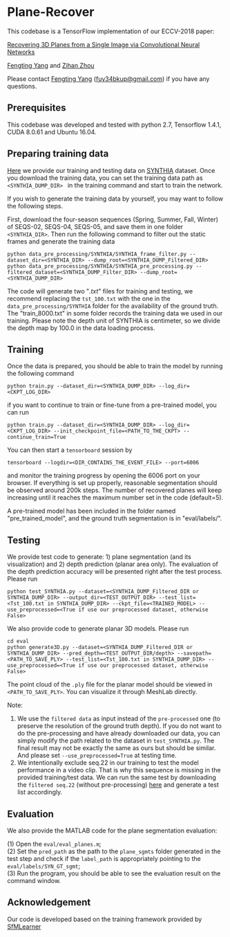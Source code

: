 # Plane-Recover

This codebase is a TensorFlow implementation of our ECCV-2018 paper:

[Recovering 3D Planes from a Single Image via Convolutional Neural Networks](https://faculty.ist.psu.edu/zzhou/paper/ECCV18-plane.pdf)

[Fengting Yang](http://fuy34.github.io/) and [Zihan Zhou](https://zihan-z.github.io/)

Please contact [Fengting Yang](http://fuy34.github.io/)  (fuy34bkup@gmail.com) if you have any questions.

## Prerequisites
This codebase was developed and tested with python 2.7, Tensorflow 1.4.1, CUDA 8.0.61 and Ubuntu 16.04.

## Preparing training data
[Here](https://drive.google.com/file/d/1AaB9q5a8cZtY_pk7bHfMJ6jLgnY7igjR/view?usp=sharing) we provide our training and testing
data on [SYNTHIA](http://synthia-dataset.net/) dataset. Once you download the training data, you can set the training data path as ```<SYNTHIA_DUMP_DIR> ``` in the training command and start to train the network. 

If you wish to generate the training data by yourself, you may want to follow the following steps.

First, download the four-season sequences  (Spring, Summer, Fall, Winter) of SEQS-02, SEQS-04, SEQS-05, and save them in one folder ```<SYNTHIA_DIR>```. Then run the following command to filter out the static frames and generate the training data
```
python data_pre_processing/SYNTHIA/SYNTHIA_frame_filter.py --dataset_dir=<SYNTHIA_DIR> --dump_root=<SYNTHIA_DUMP_Filtered_DIR> 
python data_pre_processing/SYNTHIA/SYNTHIA_pre_processing.py --filtered_dataset=<SYNTHIA_DUMP_Filter_DIR> --dump_root=<SYNTHIA_DUMP_DIR> 
```
The code will generate two "*.txt*" files for training and testing, we recommend replacing the ```tst_100.txt``` with the one in 
the ```data_pre_processing/SYNTHIA``` folder for the availability of the ground truth. The "train_8000.txt" in some folder
records the training data we used in our training. Please note the depth unit of SYNTHIA is centimeter, so we divide the 
depth map by 100.0 in the data loading process.  


## Training
Once the data is prepared, you should be able to train the model by running the following command
```
python train.py --dataset_dir=<SYNTHIA_DUMP_DIR> --log_dir=<CKPT_LOG_DIR>
```

if you want to continue to train or fine-tune from a pre-trained model, you can run 
```
python train.py --dataset_dir=<SYNTHIA_DUMP_DIR> --log_dir=<CKPT_LOG_DIR> --init_checkpoint_file=<PATH_TO_THE_CKPT> --continue_train=True
```

You can then start a `tensorboard` session by
```
tensorboard --logdir=<DIR_CONTAINS_THE_EVENT_FILE> --port=6006
```
and monitor the training progress by opening the 6006 port on your browser. If everything is set up properly,
reasonable segmentation should be observed around 200k steps. The number of recovered planes will keep increasing until 
it reaches the maximum number set in the code (default=5). 

A pre-trained model has been included in the folder named "pre_trained_model", and the ground truth segmentation is in 
"eval/labels/".
 
## Testing
We provide test code to generate: 1) plane segmentation (and its visualization) and 2) depth prediction (planar area only). The evaluation of the depth prediction accuracy will be presented right after the test process. Please run
```
python test_SYNTHIA.py --dataset=<SYNTHIA_DUMP_Filtered_DIR or SYNTHIA_DUMP_DIR> --output_dir=<TEST_OUTPUT_DIR> --test_list=<Tst_100.txt in SYNTHIA_DUMP_DIR> --ckpt_file=<TRAINED_MODEL> --use_preprocessed=<True if use our preprocessed dataset, otherwise False>
```
We also provide code to generate planar 3D models. Please run 
```
cd eval
python generate3D.py --dataset=<SYNTHIA_DUMP_Filtered_DIR or SYNTHIA_DUMP_DIR> --pred_depth=<TEST_OUTPUT_DIR/depth> --savepath=<PATH_TO_SAVE_PLY> --test_list=<Tst_100.txt in SYNTHIA_DUMP_DIR> --use_preprocessed=<True if use our preprocessed dataset, otherwise False>
```
The point cloud of the ```.ply``` file for the planar model should be viewed in ```<PATH_TO_SAVE_PLY>```. You can visualize it through MeshLab directly. 

Note: 
1. We use the ```filtered data``` as input instead of the ```pre-processed``` one (to preserve the resolution of the ground truth depth). 
If you do not want to do the pre-processing and have already downloaded our data, you can simply modify the path related to the dataset in ```test_SYNTHIA.py```.
The final result may not be exactly the same as ours but should be similar. And please set ```--use_preprocessed=True``` at testing time.
2. We intentionally exclude seq.22 in our training to test the model performance in a video clip. That is why this sequence is missing in the provided training/test data. We can run the same test by downloading the ```filtered seq.22``` (without pre-processing) [here](https://drive.google.com/file/d/1TuSon4GtFU2Yjh0fnoShjukbL1gpEfgC/view?usp=sharing) and generate a test list accordingly.


## Evaluation
We also provide the MATLAB code for the plane segmentation evaluation:

(1) Open the ```eval/eval_planes.m```;  
(2) Set the ```pred_path``` as the path to the ```plane_sgmts``` folder generated in the test step and check if the ```label_path``` is appropriately pointing to the ```eval/labels/SYN_GT_sgmt```;  
(3) Run the program, you should be able to see the evaluation result on the command window.  

## Acknowledgement
Our code is developed based on the training framework provided by [SfMLearner](https://github.com/tinghuiz/SfMLearner)


